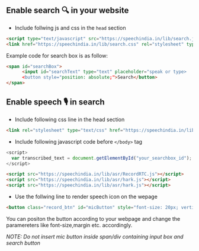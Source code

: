 ## Enable search 🔍 in your website

- Include follwing js and css in the `head` section

```html
<script type="text/javascript" src="https://speechindia.in/lib/search.js"></script>
<link href="https://speechindia.in/lib/search.css" rel="stylesheet" type="text/css">
```



Example code for search box is as follow:
```html
<span id="searchBox">
      <input id="searchText" type="text" placeholder="speak or type>
      <button style="position: absolute;">Search</button>
</span>
```

## Enable speech 🎙 in search
- Include following css line in the head section
``` html
<link rel="stylesheet" type="text/css" href="https://speechindia.in/lib/asr/mic.css">
```
- Include following javascript code before `</body>` tag
``` js
<script>
  var transcribed_text = document.getElementById("your_searchbox_id");
</script>
```
``` html
<script src="https://speechindia.in/lib/asr/RecordRTC.js"></script>
<script src="https://speechindia.in/lib/asr/hark.js"></script>
<script src="https://speechindia.in/lib/asr/hark.js"></script>
```
- Use the follwing line to render speech icon on the wepage
``` html
<button class="record_btn" id="micButton" style="font-size: 20px; vertical-align: top; margin-right: -70%; z-index: 1;  position: relative;"></button>
```
You can positon the button according to your webpage and change the paramereters like font-size,margin etc. accordingly.

_NOTE: Do not insert mic button inside span/div containing input box and search button_
